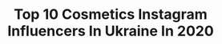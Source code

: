 ---
title: Top 10 Cosmetics Instagram Influencers In Ukraine In 2020
description: >-
  Find top cosmetics Instagram influencers in Ukraine in 2020. Most popular hashtags: #makeup #cosmetics #makeuptutorial #makeupartist.
platform: Instagram
profiles:
  - username: "daria_prybylova"
    fullname: >-
      🌏 Travel, Beauty & Lifestyle
    location: "Ukraine"
    followers: 16667
    engagement: 1160
    commentsToLikes: 0.030559
    avatar: "https://scontent-lhr8-1.cdninstagram.com/v/t51.2885-19/s320x320/69418623_376323263322120_7961196176374497280_n.jpg?_nc_ht=scontent-lhr8-1.cdninstagram.com&_nc_ohc=Yk-RyrzJOg4AX9jIg1q&oh=5b6064d19012989447f2658c65507b94&oe=5EB87B98"
    verified: false
    hashtags: "#coolpntngs, #giveaway"
  - username: "dr.nadraga"
    fullname: >-
      Cosmetologist Varya Nadraga
    location: "Ukraine"
    followers: 35046
    engagement: 826
    commentsToLikes: 0.017840
    avatar: "https://scontent-amt2-1.cdninstagram.com/v/t51.2885-19/s320x320/60262002_2300973996836869_3954290172253700096_n.jpg?_nc_ht=scontent-amt2-1.cdninstagram.com&_nc_ohc=ss3gOhLfmQgAX9z5cHZ&oh=f3b224f3133f5b4983eec60053053728&oe=5EB715E4"
    verified: false
    hashtags: ""
  - username: "allabonya"
    fullname: >-
      Alla Baranovskaya🕊
    location: "Ukraine"
    followers: 331082
    engagement: 316
    commentsToLikes: 0.046584
    avatar: "https://scontent-lhr8-1.cdninstagram.com/v/t51.2885-19/s320x320/72222763_996989963983641_7340276362164305920_n.jpg?_nc_ht=scontent-lhr8-1.cdninstagram.com&_nc_ohc=PxYuSgLwVE4AX-ZwN_A&oh=ec3d9339e77282365a004554e1165a2f&oe=5EBBD4F8"
    verified: true
    hashtags: ""
  - username: "dnepr.kosmetolog.alina"
    fullname: >-
      Алина • Косметолог • Днепр ❤️
    location: "Ukraine"
    followers: 5396
    engagement: 549
    commentsToLikes: 0.144185
    avatar: "https://scontent-ams4-1.cdninstagram.com/v/t51.2885-19/s320x320/64241140_536742876860245_6408221566479368192_n.jpg?_nc_ht=scontent-ams4-1.cdninstagram.com&_nc_ohc=5_peqxOqmKAAX8dfiAv&oh=12227dc8117175f1df9913ddbea391d2&oe=5EB225F7"
    verified: false
    hashtags: "#dnepr, #dneprgirls, #flamingo, #cosmetologydnepr"
  - username: "anna_gomonova_official"
    fullname: >-
      Anna Gomonova
    location: "Ukraine"
    followers: 46554
    engagement: 471
    commentsToLikes: 0.039804
    avatar: "https://scontent-ams4-1.cdninstagram.com/v/t51.2885-19/s320x320/44754642_260858321449316_4567498394158759936_n.jpg?_nc_ht=scontent-ams4-1.cdninstagram.com&_nc_ohc=KBaz1pHqAI0AX_SkjoG&oh=cc3f3b461baf82bdcd3538b5d9869ab4&oe=5EBC853A"
    verified: false
    hashtags: "#photoshooting, #fashionweekdubai, #newcollection, #fashion"
  - username: "irina_rubinshtein"
    fullname: >-
      Визажист💄Макияж💄Обучение💄
    location: "Ukraine"
    followers: 23800
    engagement: 264
    commentsToLikes: 0.058221
    avatar: "https://scontent-ams4-1.cdninstagram.com/v/t51.2885-19/s320x320/37068057_1951797978205485_8955418596444471296_n.jpg?_nc_ht=scontent-ams4-1.cdninstagram.com&_nc_ohc=4P8xUcISQZsAX8k_5Zo&oh=c5564e293ea24aa394441ac2252244ae&oe=5EBB2157"
    verified: false
    hashtags: "#selfmademakeup, #whiteskin, #weddingday, #weekend"
  - username: "nataliiakrasii"
    fullname: >-
      НАТАЛІЯ КРАСІЙ
    location: "Ukraine"
    followers: 10143
    engagement: 633
    commentsToLikes: 0.028818
    avatar: "https://scontent-ams4-1.cdninstagram.com/v/t51.2885-19/s320x320/56197344_864739957199465_1684069724872245248_n.jpg?_nc_ht=scontent-ams4-1.cdninstagram.com&_nc_ohc=zEHGBoZlJTQAX9FnF_a&oh=be033ecf43924545d07efae2904e2563&oe=5EB9343D"
    verified: false
    hashtags: "#coralclub, #executivevacation, #10kfollowers, #privilege"
  - username: "samechick"
    fullname: >-
      
    location: "Ukraine"
    followers: 46382
    engagement: 302
    commentsToLikes: 0.111684
    avatar: "https://scontent-lhr8-1.cdninstagram.com/v/t51.2885-19/s320x320/77215406_1148246392046534_4879523288562270208_n.jpg?_nc_ht=scontent-lhr8-1.cdninstagram.com&_nc_ohc=eKg3ioT_S1EAX-o0bGk&oh=e425fb0185cf8385b202a0909dc44a65&oe=5EB96A22"
    verified: false
    hashtags: "#modelshoot, #london, #poland, #meditation"
  - username: "michael_fedorak"
    fullname: >-
      📸 PHOTOGRAPHER / ФОТОГРАФ КИЕВ
    location: "Ukraine"
    followers: 16157
    engagement: 306
    commentsToLikes: 0.023469
    avatar: "https://scontent-ams4-1.cdninstagram.com/v/t51.2885-19/s320x320/90235197_191881322255130_6403996233488138240_n.jpg?_nc_ht=scontent-ams4-1.cdninstagram.com&_nc_ohc=vyZrtvDUlSwAX8NXH-J&oh=26a778826e6bc66ddb40cffbdddc2fb4&oe=5EAED178"
    verified: false
    hashtags: "#desert, #basketball, #piatov, #dj"
  - username: "diana_suvorova"
    fullname: >-
      𝗗𝗶𝗮𝗻𝗮 𝗦𝘂𝘃𝗼𝗿𝗼𝘃𝗮
    location: "Ukraine"
    followers: 100744
    engagement: 571
    commentsToLikes: 0.155383
    avatar: "https://scontent-bos3-1.cdninstagram.com/v/t51.2885-19/s320x320/76709221_2671090689826155_5400882956237537280_n.jpg?_nc_ht=scontent-bos3-1.cdninstagram.com&_nc_ohc=1mNFgFd6GS0AX9s92vh&oh=c58496078f658bcffa65bbfd5443543c&oe=5EB8FDB5"
    verified: false
    hashtags: "#beautyblog, #sohonyc, #thewave, #lips"
---